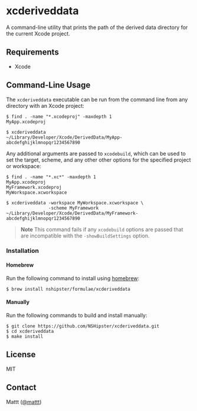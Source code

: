 # xcderiveddata

A command-line utility that prints the path of the derived data directory
for the current Xcode project.

## Requirements

- Xcode

## Command-Line Usage

The `xcderiveddata` executable can be run from the command line
from any directory with an Xcode project:

```terminal
$ find . -name "*.xcodeproj" -maxdepth 1
MyApp.xcodeproj

$ xcderiveddata
~/Library/Developer/Xcode/DerivedData/MyApp-abcdefghijklmnopqr1234567890
```

Any additional arguments are passed to `xcodebuild`,
which can be used to set the target, scheme, and any other other options
for the specified project or workspace:

```terminal
$ find . -name "*.xc*" -maxdepth 1
MyApp.xcodeproj
MyFramework.xcodeproj
MyWorkspace.xcworkspace

$ xcderiveddata -workspace MyWorkspace.xcworkspace \
                -scheme MyFramework
~/Library/Developer/Xcode/DerivedData/MyFramework-abcdefghijklmnopqr1234567890
```

> **Note**
> This command fails if any `xcodebuild` options are passed
> that are incompatible with the `-showBuildSettings` option.

### Installation

#### Homebrew

Run the following command to install using [homebrew](https://brew.sh/):

```terminal
$ brew install nshipster/formulae/xcderiveddata
```

#### Manually

Run the following commands to build and install manually:

```terminal
$ git clone https://github.com/NSHipster/xcderiveddata.git
$ cd xcderiveddata
$ make install
```

## License

MIT

## Contact

Mattt ([@mattt](https://twitter.com/mattt))
